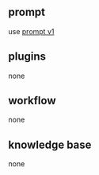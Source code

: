 ## prompt

use [prompt v1](prompt\v1.txt)

## plugins

none

## workflow

none

## knowledge base

none
